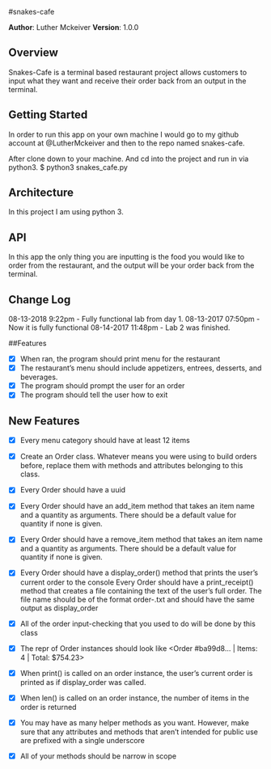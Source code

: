 #snakes-cafe

**Author**: Luther Mckeiver
**Version**: 1.0.0

## Overview
Snakes-Cafe is a terminal based restaurant project allows customers to input what they want and receive their order back from an output in the terminal.

## Getting Started
In order to run this app on your own machine I would go to my github account at @LutherMckeiver and then to the repo named snakes-cafe.

After clone down to your machine. And cd into the project and run in via python3.
$ python3 snakes_cafe.py

## Architecture
In this project I am using python 3.

## API
In this app the only thing you are inputting is the food you would like to order from the restaurant, and the output will be your order back from the terminal.

## Change Log


08-13-2018 9:22pm - Fully functional lab from day 1.
08-13-2017 07:50pm - Now it is fully functional
08-14-2017 11:48pm - Lab 2 was finished.


##Features
- [X] When ran, the program should print menu for the restaurant
- [X] The restaurant’s menu should include appetizers, entrees, desserts, and beverages.
- [X] The program should prompt the user for an order
- [X] The program should tell the user how to exit
##  New Features
- [X] Every menu category should have at least 12 items
- [X] Create an Order class. Whatever means you were using to build orders before, replace them with methods and attributes belonging to this class.
- [X] Every Order should have a uuid
- [X] Every Order should have an add_item method that takes an item name and a quantity as arguments. There should be a default value for quantity if none is given.
- [X] Every Order should have a remove_item method that takes an item name and a quantity as arguments. There should be a default value for quantity if none is given.
- [X] Every Order should have a display_order() method that prints the user’s current order to the console
Every Order should have a print_receipt() method that creates a file containing the text of the user’s full order. The file name should be of the format order-<the uuid>.txt and should have the same output as display_order
- [X] All of the order input-checking that you used to do will be done by this class
- [X] The repr of Order instances should look like <Order #ba99d8... | Items: 4 | Total: $754.23>
- [X] When print() is called on an order instance, the user’s current order is printed as if display_order was called.
- [X] When len() is called on an order instance, the number of items in the order is returned
- [X] You may have as many helper methods as you want. However, make sure that any attributes and methods that aren’t intended for public use are prefixed with a single underscore
- [X] All of your methods should be narrow in scope


